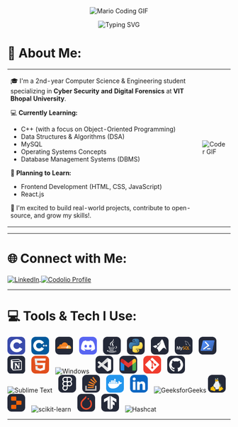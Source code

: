 <p align="center">
  <img src="https://cdn.artstation.com/p/assets/images/images/021/720/920/original/pixel-jeff-mario.gif?1572709433" alt="Mario Coding GIF" />
</p>

<p align="center">
  <img src="https://readme-typing-svg.herokuapp.com?font=Poppins&weight=500&size=25&pause=1000&width=435&lines=Hey+there+👋+I'm+Nihal!" alt="Typing SVG" />
</p>

# 💫 About Me:

<table>
  <tr>
    <td>

🎓 I'm a 2nd-year Computer Science & Engineering student specializing in **Cyber Security and Digital Forensics** at **VIT Bhopal University**.

💻 **Currently Learning:**  
- C++ (with a focus on Object-Oriented Programming)  
- Data Structures & Algorithms (DSA)  
- MySQL  
- Operating Systems Concepts  
- Database Management Systems (DBMS)

🌱 **Planning to Learn:**  
- Frontend Development (HTML, CSS, JavaScript)  
- React.js  

🚀 I'm excited to build real-world projects, contribute to open-source, and grow my skills!.
  </td>
  <td>
    <img src="https://user-images.githubusercontent.com/74038190/235224431-e8c8c12e-6826-47f1-89fb-2ddad83b3abf.gif" width="300" alt="Coder GIF" />
  </td>
  </tr>
</table>

---

# 🌐 Connect with Me:

<a href="https://linkedin.com/in/nihal-somarajupalli-19219728a/" target="_blank" rel="noopener noreferrer">
  <img src="https://user-images.githubusercontent.com/74038190/235294012-0a55e343-37ad-4b0f-924f-c8431d9d2483.gif" alt="LinkedIn" width="40" style="vertical-align: middle;">
</a>

<a href="https://codolio.com/profile/nihal_somarajupalli" target="_blank" rel="noopener noreferrer">
  <img src="https://codolio-pt.vercel.app/codolio_assets/gif-owl-transparent.GIF" alt="Codolio Profile" width="40" style="vertical-align: middle;" />
</a>

---

# 💻 Tools & Tech I Use:

<p>
  <img src="https://raw.githubusercontent.com/tandpfun/skill-icons/65dea6c4eaca7da319e552c09f4cf5a9a8dab2c8/icons/C.svg" width="40" alt="C" style="margin-right:10px;" />
  <img src="https://raw.githubusercontent.com/tandpfun/skill-icons/65dea6c4eaca7da319e552c09f4cf5a9a8dab2c8/icons/CPP.svg" width="40" alt="C++" style="margin-right:10px;" />
  <img src="https://raw.githubusercontent.com/tandpfun/skill-icons/65dea6c4eaca7da319e552c09f4cf5a9a8dab2c8/icons/Cloudflare-Dark.svg" width="40" alt="Cloudflare" style="margin-right:10px;" />
  <img src="https://raw.githubusercontent.com/tandpfun/skill-icons/65dea6c4eaca7da319e552c09f4cf5a9a8dab2c8/icons/Discord.svg" width="40" alt="Discord" style="margin-right:10px;" />
  <img src="https://raw.githubusercontent.com/tandpfun/skill-icons/65dea6c4eaca7da319e552c09f4cf5a9a8dab2c8/icons/Java-Dark.svg" width="40" alt="Java" style="margin-right:10px;" />
  <img src="https://raw.githubusercontent.com/tandpfun/skill-icons/65dea6c4eaca7da319e552c09f4cf5a9a8dab2c8/icons/Python-Dark.svg" width="40" alt="Python" style="margin-right:10px;" />
  <img src="https://raw.githubusercontent.com/tandpfun/skill-icons/65dea6c4eaca7da319e552c09f4cf5a9a8dab2c8/icons/Matlab-Dark.svg" width="40" alt="Matlab" style="margin-right:10px;" />
  <img src="https://raw.githubusercontent.com/tandpfun/skill-icons/65dea6c4eaca7da319e552c09f4cf5a9a8dab2c8/icons/MySQL-Dark.svg" width="40" alt="MySQL" style="margin-right:10px;" />
  <img src="https://raw.githubusercontent.com/tandpfun/skill-icons/65dea6c4eaca7da319e552c09f4cf5a9a8dab2c8/icons/Powershell-Dark.svg" width="40" alt="Powershell" style="margin-right:10px;" />
  <img src="https://raw.githubusercontent.com/tandpfun/skill-icons/65dea6c4eaca7da319e552c09f4cf5a9a8dab2c8/icons/Notion-Dark.svg" width="40" alt="Notion" style="margin-right:10px;" />
  <img src="https://raw.githubusercontent.com/tandpfun/skill-icons/65dea6c4eaca7da319e552c09f4cf5a9a8dab2c8/icons/HTML.svg" width="40" alt="HTML5" style="margin-right:10px;" />
  <img src="https://raw.githubusercontent.com/tandpfun/skill-icons/65dea6c4eaca7da319e552c09f4cf5a9a8dab2c8/icons/Windows-Dark.svg" width="40" alt="Windows" style="margin-right:10px;" />
  <img src="https://raw.githubusercontent.com/tandpfun/skill-icons/65dea6c4eaca7da319e552c09f4cf5a9a8dab2c8/icons/VSCode-Dark.svg" width="40" alt="VSCode" style="margin-right:10px;" />
  <img src="https://raw.githubusercontent.com/tandpfun/skill-icons/65dea6c4eaca7da319e552c09f4cf5a9a8dab2c8/icons/Gmail-Dark.svg" width="40" alt="Gmail" style="margin-right:10px;" />
  <img src="https://raw.githubusercontent.com/tandpfun/skill-icons/65dea6c4eaca7da319e552c09f4cf5a9a8dab2c8/icons/Git.svg" width="40" alt="Git" style="margin-right:10px;" />
  <img src="https://raw.githubusercontent.com/tandpfun/skill-icons/65dea6c4eaca7da319e552c09f4cf5a9a8dab2c8/icons/Github-Dark.svg" width="40" alt="GitHub" style="margin-right:10px;" />
  <img src="https://raw.githubusercontent.com/tandpfun/skill-icons/65dea6c4eaca7da319e552c09f4cf5a9a8dab2c8/icons/Sublime-Dark.svg" width="40" alt="Sublime Text" style="margin-right:10px;" />
  <img src="https://raw.githubusercontent.com/tandpfun/skill-icons/65dea6c4eaca7da319e552c09f4cf5a9a8dab2c8/icons/Figma-Dark.svg" width="40" alt="Figma" style="margin-right:10px;" />
  <img src="https://raw.githubusercontent.com/tandpfun/skill-icons/65dea6c4eaca7da319e552c09f4cf5a9a8dab2c8/icons/StackOverflow-Dark.svg" width="40" alt="StackOverflow" style="margin-right:10px;" />
  <img src="https://raw.githubusercontent.com/tandpfun/skill-icons/65dea6c4eaca7da319e552c09f4cf5a9a8dab2c8/icons/Docker.svg" width="40" alt="Docker" style="margin-right:10px;" />
  <img src="https://raw.githubusercontent.com/tandpfun/skill-icons/65dea6c4eaca7da319e552c09f4cf5a9a8dab2c8/icons/LinkedIn.svg" width="40" alt="LinkedIn" style="margin-right:10px;" />
   <img src="https://miro.medium.com/v2/resize:fit:695/1*UnUo_KuVO3gVcrwPqiAzAg.png" alt="GeeksforGeeks" width="40" height="40" />
  <img src="https://raw.githubusercontent.com/tandpfun/skill-icons/65dea6c4eaca7da319e552c09f4cf5a9a8dab2c8/icons/Linux-Dark.svg" width="40" alt="Linux" style="margin-right:10px;" />
  <img src="https://raw.githubusercontent.com/tandpfun/skill-icons/65dea6c4eaca7da319e552c09f4cf5a9a8dab2c8/icons/Replit-Dark.svg" width="40" alt="Replit" style="margin-right:10px;" />
  <img src="https://raw.githubusercontent.com/tandpfun/skill-icons/65dea6c4eaca7da319e552c09f4cf5a9a8dab2c8/icons/ScikitLearn-Dark.svg" width="40" alt="scikit-learn" style="margin-right:10px;" />
  <img src="https://raw.githubusercontent.com/tandpfun/skill-icons/65dea6c4eaca7da319e552c09f4cf5a9a8dab2c8/icons/PyTorch-Dark.svg" width="40" alt="PyTorch" style="margin-right:10px;" />
  <img src="https://raw.githubusercontent.com/tandpfun/skill-icons/65dea6c4eaca7da319e552c09f4cf5a9a8dab2c8/icons/TensorFlow-Dark.svg" width="40" alt="TensorFlow" style="margin-right:10px;" />
  <img src="https://encrypted-tbn0.gstatic.com/images?q=tbn:ANd9GcRugKVxZtIh1SSbqxVN4jY2cMlGjRyeaxnYtA&s" width="40" alt="Hashcat" style="margin-right:10px;" />
 
 

</p>



---

<!-- Proudly created with GPRM ( https://gprm.itsvg.in ) -->
